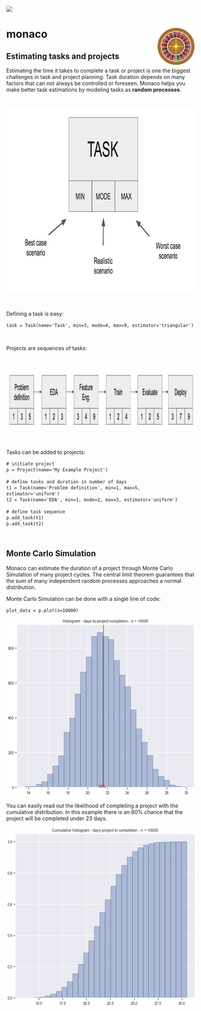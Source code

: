 ![](https://img.shields.io/github/license/sepam/monaco?style=flat-square)

<h1 align="left">
monaco
<img src="roulette.jpg" alt="monaco" height="100" width="100" align="right"/>
</h1>

## Estimating tasks and projects
Estimating the time it takes to complete a task or project is one the 
biggest challenges in task and project planning. Task duration depends on many 
factors that can not always be controlled or foreseen. Monaco helps you make 
better task estimations by modeling tasks as **random processes**.

<h1 align="center">
<img src="tutorial/task_definition.png" alt="Task" height="493" width="873" align="center"/>
</h1>
<br>

Defining a task is easy:

    task = Task(name='Task', min=3, mode=4, max=9, estimator='triangular')

<br>

Projects are sequences of tasks:

<h1 align="center">
<img src="tutorial/project_estimation.png" alt="Project" height="172" width="1121" align="center"/>
</h1>

<br>

Tasks can be added to projects:

    # initiate project
    p = Project(name='My Example Project')

    # define tasks and duration in number of days
    t1 = Task(name='Problem definition', min=1, max=5, estimator='uniform')
    t2 = Task(name='EDA', min=1, mode=2, max=3, estimator='uniform')
    
    # define task sequence
    p.add_task(t1)
    p.add_task(t2)
 
<br>

## Monte Carlo Simulation

Monaco can estimate the duration of a project through Monte Carlo Simulation 
of many project cycles. The central limit theorem guarantees that the sum of 
many independent random processes approaches a normal distribution.   

Monte Carlo Simulation can be done with a single line of code:

    plot_data = p.plot(n=10000)

<div align="center"> <img src="tutorial/monte_carlo_estimation.png" alt="Project" height="478" width="593" align="center"/> </div>

You can easily read out the likelihood of completing a project with the 
cumulative distribution. In this example there is an 80% chance that the 
project will be completed under 23 days.

<div align="center"> <img src="tutorial/monte_carlo_cumulative.png" alt="Project" height="478" width="593" align="center"/> </div>

